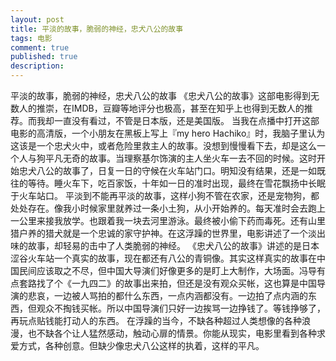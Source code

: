 ```yaml
---
layout: post
title: 平淡的故事，脆弱的神经，忠犬八公的故事
tags: 电影
comment: true
published: true
description:
---
```

平淡的故事，脆弱的神经，忠犬八公的故事
《忠犬八公的故事》这部电影得到无数人的推崇，在IMDB，豆瓣等地评分也极高，甚至在知乎上也得到无数人的推荐。而我却一直没有看过，不管是日本版，还是美国版。
当我在点播中打开这部电影的高清版，一个小朋友在黑板上写上『my hero Hachiko』时，我脑子里认为这该是一个忠犬火中，或者危险里救主人的故事。没想到慢慢看下去，却是这么一个人与狗平凡无奇的故事。当理察基尔饰演的主人坐火车一去不回的时候。这时开始忠犬八公的故事了，日复一日的守候在火车站门口。明知没有结果，还是一如既往的等待。睡火车下，吃百家饭，十年如一日的准时出现，最终在雪花飘扬中长眠于火车站口。
平淡到不能再平淡的故事，这样小狗不管在农家，还是宠物狗，都处处存在。像我小时候家里就养过一条小土狗，从小开始养的。每天准时会去跑上一公里来接我放学。也跟着我一块去河里游泳。最终被小偷下药而毒死。还有山里猎户养的猎犬就是一个忠诚的家守护神。在这浮躁的世界里，电影讲述了一个淡出味的故事，却轻易的击中了人类脆弱的神经。
《忠犬八公的故事》讲述的是日本涩谷火车站一个真实的故事，现在都还有八公的青铜像。其实这样真实的故事在中国民间应该取之不尽，但中国大导演们好像更多的是盯上大制作，大场面。冯导有点套路找了个《一九四二》的故事出来拍，但还是没有观众买帐，这也算是中国导演的悲哀，一边被人骂拍的都什么东西，一点内涵都没有。一边拍了点内涵的东西，但观众不掏钱买帐。所以中国导演们只好一边挨骂一边挣钱了。等钱挣够了，再玩点贴钱能打动人的东西。
在浮躁的当今，不缺各种超过人类想像的各种浪漫，也不缺各个让人猛然感动，触动心扉的情景。你能从现实，电影里看到各种求爱方式，各种创意。但缺少像忠犬八公这样的执着，这样的平凡。